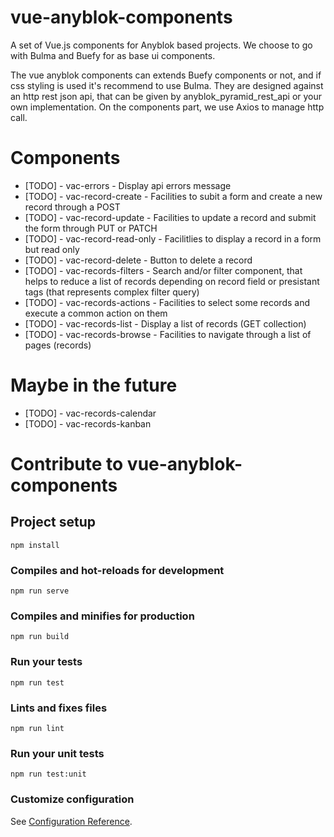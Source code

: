 # vue-anyblok-components

A set of Vue.js components for Anyblok based projects.
We choose to go with Bulma and Buefy for as base ui components.

The vue anyblok components can extends Buefy components or not, and if css styling is used it's recommend to use Bulma. 
They are designed against an http rest json api, that can be given by anyblok_pyramid_rest_api or your own implementation.
On the components part, we use Axios to manage http call.

# Components

* [TODO] - vac-errors - Display api errors message
* [TODO] - vac-record-create - Facilities to subit a form and create a new record through a POST
* [TODO] - vac-record-update - Facilities to update a record and submit the form through PUT or PATCH
* [TODO] - vac-record-read-only - Facilitlies to display a record in a form but read only
* [TODO] - vac-record-delete - Button to delete a record
* [TODO] - vac-records-filters - Search and/or filter component, that helps to reduce a list of records depending on record field or presistant tags (that represents complex filter query)
* [TODO] - vac-records-actions - Facilities to select some records and execute a common action on them
* [TODO] - vac-records-list - Display a list of records (GET collection)
* [TODO] - vac-records-browse - Facilities to navigate through a list of pages (records)

# Maybe in the future
* [TODO] - vac-records-calendar 
* [TODO] - vac-records-kanban 

# Contribute to vue-anyblok-components

## Project setup
```
npm install
```

### Compiles and hot-reloads for development
```
npm run serve
```

### Compiles and minifies for production
```
npm run build
```

### Run your tests
```
npm run test
```

### Lints and fixes files
```
npm run lint
```

### Run your unit tests
```
npm run test:unit
```

### Customize configuration
See [Configuration Reference](https://cli.vuejs.org/config/).
